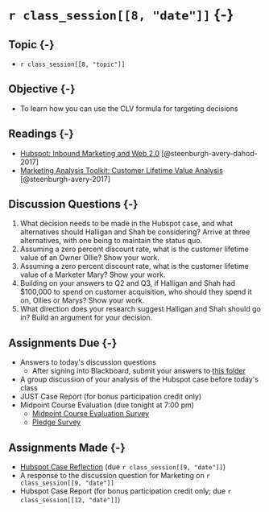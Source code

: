 # `r class_session[[8, "date"]]` {-}

## Topic {-}

- `r class_session[[8, "topic"]]`

## Objective {-}

- To learn how you can use the CLV formula for targeting decisions

## Readings {-}

- [Hubspot: Inbound Marketing and Web 2.0][harvard-coursepack]
[@steenburgh-avery-dahod-2017]
- [Marketing Analysis Toolkit: Customer Lifetime Value
Analysis][harvard-coursepack] [@steenburgh-avery-2017]

## Discussion Questions {-}

1. What decision needs to be made in the Hubspot case, and what alternatives
should Halligan and Shah be considering? Arrive at three alternatives, with one
being to maintain the status quo.  
2. Assuming a zero percent discount rate, what is the customer lifetime value of
an Owner Ollie? Show your work.  
3. Assuming a zero percent discount rate, what is the customer lifetime value of
a Marketer Mary? Show your work.  
4. Building on your answers to Q2 and Q3, if Halligan and Shah had $100,000 to
spend on customer acquisition, who should they spend it on, Ollies or Marys?
Show your work.  
5. What direction does your research suggest Halligan and Shah should go in?
Build an argument for your decision.

## Assignments Due {-}

- Answers to today's discussion questions
    - After signing into Blackboard, submit your answers to [this
    folder][discussion-questions-submission]
- A group discussion of your analysis of the Hubspot case before today's class
- JUST Case Report (for bonus participation credit only)
- Midpoint Course Evaluation (due tonight at 7:00 pm)
    - [Midpoint Course Evaluation Survey][]
    - [Pledge Survey][]

## Assignments Made {-}

- [Hubspot Case Reflection][hubspot-case-reflection] (due `r class_session[[9,
"date"]]`)
- A response to the discussion question for Marketing on `r class_session[[9,
"date"]]`
- Hubspot Case Report (for bonus participation credit only; due 
`r class_session[[12, "date"]]`)

[discussion-questions-submission]: https://blackboard.comm.virginia.edu/webapps/blackboard/content/listContent.jsp?course_id=_2942_1&content_id=_140539_1
[harvard-coursepack]: https://hbsp.harvard.edu/import/651114
[hubspot-case-reflection]: https://forms.gle/NtDJnoZD7U2hDnXd6
[Midpoint Course Evaluation Survey]: https://forms.gle/iMzbSVjojpspBwBL6
[Pledge Survey]: https://forms.gle/EDd6j8ipwL5xCrh17